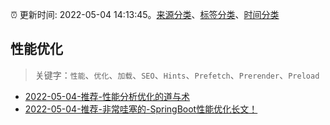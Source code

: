 :alarm_clock: 更新时间: 2022-05-04 14:13:45。[来源分类](../README.md)、[标签分类](../TAGS.md)、[时间分类](../TIMELINE.md)

## 性能优化


> 关键字：`性能`、`优化`、`加载`、`SEO`、`Hints`、`Prefetch`、`Prerender`、`Preload`



- [2022-05-04-推荐-性能分析优化的道与术](https://toutiao.io/k/2bi822s) 
- [2022-05-04-推荐-非常哇塞的-SpringBoot性能优化长文！](https://toutiao.io/k/srppeol) 